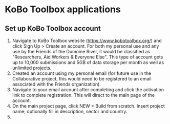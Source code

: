 # KoBo Toolbox applications
## Set up KoBo Toolbox account
1. Navigate to KoBo Toolbox website (https://www.kobotoolbox.org/) and click Sign Up > Create an account. For both my personal use and any use by the Friends of the Dumoine River, it would be classified as "Researchers, Aid Workers & Everyone Else". This type of account gets up to 10,000 submissions and 5GB of data storage per month as well as unlimited projects.
2. Created an account using my personal email (for future use in the Collaborative project, this would need to be registered to an email associated with the Friends organization).
3. Navigate to your email account after completing and click the activation link to complete registration. This will direct to the main page of the account.
4. On the main project page, click NEW > Build from scratch. Insert project name; optionally fill in description, sector and country.
5. 
